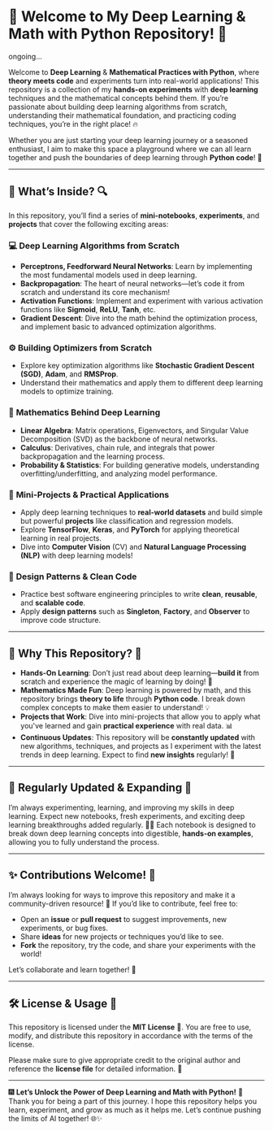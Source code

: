 # 🚀 Welcome to My Deep Learning & Math with Python Repository! 🎇
ongoing...

Welcome to **Deep Learning** & **Mathematical Practices with Python**, where **theory meets code** and experiments turn into real-world applications! This repository is a collection of my **hands-on experiments** with **deep learning** techniques and the mathematical concepts behind them. If you’re passionate about building deep learning algorithms from scratch, understanding their mathematical foundation, and practicing coding techniques, you’re in the right place! 🔥

Whether you are just starting your deep learning journey or a seasoned enthusiast, I aim to make this space a playground where we can all learn together and push the boundaries of deep learning through **Python code**! 🌟

---

## 🧠 What’s Inside? 🔍

In this repository, you’ll find a series of **mini-notebooks**, **experiments**, and **projects** that cover the following exciting areas:

### 💻 **Deep Learning Algorithms from Scratch**
- **Perceptrons, Feedforward Neural Networks**: Learn by implementing the most fundamental models used in deep learning.
- **Backpropagation**: The heart of neural networks—let’s code it from scratch and understand its core mechanism!
- **Activation Functions**: Implement and experiment with various activation functions like **Sigmoid**, **ReLU**, **Tanh**, etc.
- **Gradient Descent**: Dive into the math behind the optimization process, and implement basic to advanced optimization algorithms.

### ⚙️ **Building Optimizers from Scratch**
- Explore key optimization algorithms like **Stochastic Gradient Descent (SGD)**, **Adam**, and **RMSProp**.
- Understand their mathematics and apply them to different deep learning models to optimize training.

### 🔢 **Mathematics Behind Deep Learning**
- **Linear Algebra**: Matrix operations, Eigenvectors, and Singular Value Decomposition (SVD) as the backbone of neural networks.
- **Calculus**: Derivatives, chain rule, and integrals that power backpropagation and the learning process.
- **Probability & Statistics**: For building generative models, understanding overfitting/underfitting, and analyzing model performance.

### 🎯 **Mini-Projects & Practical Applications**
- Apply deep learning techniques to **real-world datasets** and build simple but powerful **projects** like classification and regression models.
- Explore **TensorFlow**, **Keras**, and **PyTorch** for applying theoretical learning in real projects.
- Dive into **Computer Vision** (CV) and **Natural Language Processing (NLP)** with deep learning models!

### 📐 **Design Patterns & Clean Code**
- Practice best software engineering principles to write **clean**, **reusable**, and **scalable code**.
- Apply **design patterns** such as **Singleton**, **Factory**, and **Observer** to improve code structure.

---

## 🎇 Why This Repository? 🤩

- **Hands-On Learning**: Don’t just read about deep learning—**build it** from scratch and experience the magic of learning by doing! 🎉
- **Mathematics Made Fun**: Deep learning is powered by math, and this repository brings **theory to life** through **Python code**. I break down complex concepts to make them easier to understand! 💡
- **Projects that Work**: Dive into mini-projects that allow you to apply what you've learned and gain **practical experience** with real data. 📊
- **Continuous Updates**: This repository will be **constantly updated** with new algorithms, techniques, and projects as I experiment with the latest trends in deep learning. Expect to find **new insights** regularly! 🚀

---

## 📅 Regularly Updated & Expanding 🚀

I’m always experimenting, learning, and improving my skills in deep learning. Expect new notebooks, fresh experiments, and exciting deep learning breakthroughs added regularly. 🚀💫 Each notebook is designed to break down deep learning concepts into digestible, **hands-on examples**, allowing you to fully understand the process.

---

## ✨ Contributions Welcome! 🌟

I’m always looking for ways to improve this repository and make it a community-driven resource! 🚀 If you’d like to contribute, feel free to:

- Open an **issue** or **pull request** to suggest improvements, new experiments, or bug fixes.
- Share **ideas** for new projects or techniques you’d like to see.
- **Fork** the repository, try the code, and share your experiments with the world!

Let’s collaborate and learn together! 💪

---

## 🛠 License & Usage 📄

This repository is licensed under the **MIT License** 🎉. You are free to use, modify, and distribute this repository in accordance with the terms of the license. 

Please make sure to give appropriate credit to the original author and reference the **license file** for detailed information. 🌟

---

🎆 **Let’s Unlock the Power of Deep Learning and Math with Python!** 🎇  
Thank you for being a part of this journey. I hope this repository helps you learn, experiment, and grow as much as it helps me. Let’s continue pushing the limits of AI together! 🌐✨
